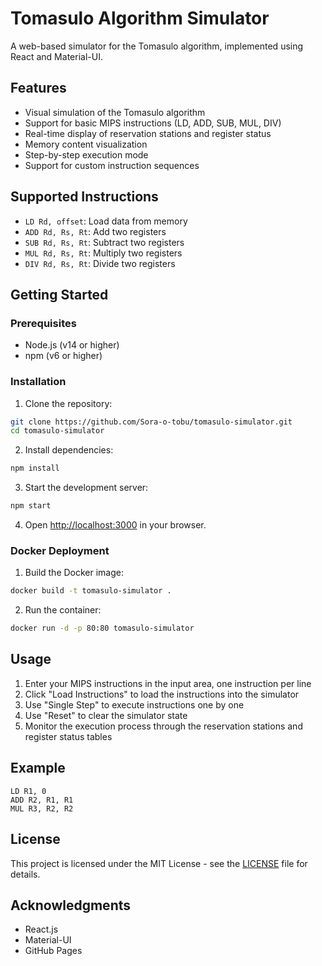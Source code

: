 # Tomasulo Algorithm Simulator

A web-based simulator for the Tomasulo algorithm, implemented using React and Material-UI.

## Features

- Visual simulation of the Tomasulo algorithm
- Support for basic MIPS instructions (LD, ADD, SUB, MUL, DIV)
- Real-time display of reservation stations and register status
- Memory content visualization
- Step-by-step execution mode
- Support for custom instruction sequences

## Supported Instructions

- `LD Rd, offset`: Load data from memory
- `ADD Rd, Rs, Rt`: Add two registers
- `SUB Rd, Rs, Rt`: Subtract two registers
- `MUL Rd, Rs, Rt`: Multiply two registers
- `DIV Rd, Rs, Rt`: Divide two registers

## Getting Started

### Prerequisites

- Node.js (v14 or higher)
- npm (v6 or higher)

### Installation

1. Clone the repository:
```bash
git clone https://github.com/Sora-o-tobu/tomasulo-simulator.git
cd tomasulo-simulator
```

2. Install dependencies:
```bash
npm install
```

3. Start the development server:
```bash
npm start
```

4. Open [http://localhost:3000](http://localhost:3000) in your browser.

### Docker Deployment

1. Build the Docker image:
```bash
docker build -t tomasulo-simulator .
```

2. Run the container:
```bash
docker run -d -p 80:80 tomasulo-simulator
```

## Usage

1. Enter your MIPS instructions in the input area, one instruction per line
2. Click "Load Instructions" to load the instructions into the simulator
3. Use "Single Step" to execute instructions one by one
4. Use "Reset" to clear the simulator state
5. Monitor the execution process through the reservation stations and register status tables

## Example

```
LD R1, 0
ADD R2, R1, R1
MUL R3, R2, R2
```

## License

This project is licensed under the MIT License - see the [LICENSE](LICENSE) file for details.

## Acknowledgments

- React.js
- Material-UI
- GitHub Pages 